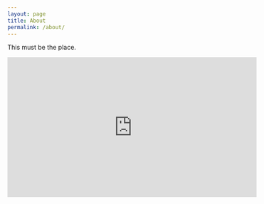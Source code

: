 ```yaml
---
layout: page
title: About
permalink: /about/
---
```


This must be the place.

<iframe width="560" height="315" src="https://www.youtube.com/embed/E9aN93S8nl8" frameborder="0" allowfullscreen></iframe>
